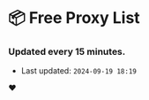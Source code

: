 # :package: Free Proxy List
### Updated every 15 minutes.

- Last updated: `2024-09-19 18:19`

:heart:
